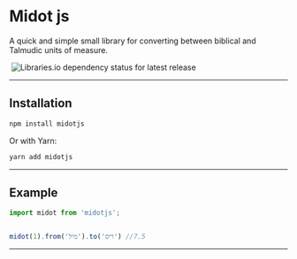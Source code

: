 # Midot js
A quick and simple small library for converting between biblical and Talmudic units of measure.

[![<AmarShaked>](https://circleci.com/gh/AmarShaked/Midotjs.svg?style=shield)](https://app.circleci.com/pipelines/github/AmarShaked/Midotjs) ![Libraries.io dependency status for latest release](https://img.shields.io/librariesio/release/npm/midotjs)

---

## Installation
```sh
npm install midotjs
```
Or with Yarn:
```sh
yarn add midotjs
```
---

## Example

```javascript
import midot from 'midotjs';


midot(1).from('מיל').to('ריס') //7.5
```

---